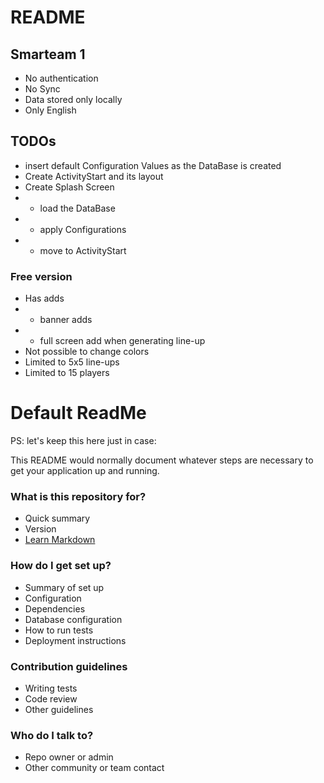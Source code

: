 # README #

## Smarteam 1 ##
* No authentication
* No Sync
* Data stored only locally
* Only English

## TODOs ##
* insert default Configuration Values as the DataBase is created
* Create ActivityStart and its layout
* Create Splash Screen
* * load the DataBase
* * apply Configurations
* * move to ActivityStart

### Free version ###

* Has adds
* * banner adds
* * full screen add when generating line-up
* Not possible to change colors
* Limited to 5x5 line-ups
* Limited to 15 players

# Default ReadMe #
PS: let's keep this here just in case:

This README would normally document whatever steps are necessary to get your application up and running.

### What is this repository for? ###

* Quick summary
* Version
* [Learn Markdown](https://bitbucket.org/tutorials/markdowndemo)

### How do I get set up? ###

* Summary of set up
* Configuration
* Dependencies
* Database configuration
* How to run tests
* Deployment instructions

### Contribution guidelines ###

* Writing tests
* Code review
* Other guidelines

### Who do I talk to? ###

* Repo owner or admin
* Other community or team contact